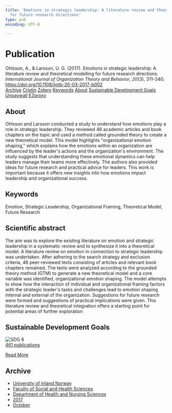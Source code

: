 ```yaml
---
title: 'Emotions in strategic leadership: A literature review and theoretical modelling
  for future research directions'
type: pub
encoding: UTF-8

---
```

<h1>Publication</h1>
<article id="csl-bib-container-YFZRN9NH" class="csl-bib-container">
  <div class="csl-bib-body"> <div class="csl-entry">Ohlsson, A., &#38; Larsson, U. G. (2017). Emotions in strategic leadership: A literature review and theoretical modelling for future research directions. <i>International Journal of Organization Theory and Behavior</i>, <i>20</i>(3), 311–340. <a href="https://doi.org/10.1108/ijotb-20-03-2017-b002">https://doi.org/10.1108/ijotb-20-03-2017-b002</a></div> </div>
  <div class="csl-bib-buttons">
    <a href="#taxonomy-article-YFZRN9NH" alt="archive" class="csl-bib-button">Archive</a>
    <a href="https://app.cristin.no/results/show.jsf?id=1502133" alt="Cristin" class="csl-bib-button">Cristin</a>
    <a href="http://zotero.org/groups/5881554/items/YFZRN9NH" alt="Zotero" class="csl-bib-button">Zotero</a>
    <a href="#keywords-article-YFZRN9NH" alt="keywords" class="csl-bib-button">Keywords</a>
    <a href="#about-article-YFZRN9NH" alt="about_pub" class="csl-bib-button">About</a>
    <a href="#sdg-article-YFZRN9NH" alt="sdg" class="csl-bib-button">Sustainable Development Goals</a>
    <a href="https://doi.org/10.1108/ijotb-20-03-2017-b002" alt="Unpaywall" class="csl-bib-button">Unpaywall</a>
    <a href="https://doi.org/10.1108/ijotb-20-03-2017-b002" alt="EZproxy" class="csl-bib-button">EZproxy</a>
  </div>
  <div id="csl-bib-meta-container-YFZRN9NH"></div>
</article>
<div id="csl-bib-meta-YFZRN9NH" class="csl-bib-meta">
  <article id="about-article-YFZRN9NH" class="about_pub-article">
    <h1>About</h1>
    Ohlsson and Larsson conducted a study to understand how emotions play a role in strategic leadership. They reviewed 46 academic articles and book chapters on the topic and used a method called grounded theory to create a new theoretical model. This model highlights "organizational emotion shaping," which explains how the emotions within an organization are influenced by the leader's actions and the organization's environment. The study suggests that understanding these emotional dynamics can help leaders manage their teams more effectively. The authors also provided ideas for future research and practical advice for leaders. This work is important because it offers new insights into how emotions impact leadership and organizational success.
  </article>
  <article id="keywords-article-YFZRN9NH" class="keywords-article">
    <h1>Keywords</h1>
    Emotion, Strategic Leadership, Organizational Framing, Theoretical Model, Future Research
  </article>
  <article id="abstract-article-YFZRN9NH" class="abstract-article">
    <h1>Scientific abstract</h1>
    The aim was to explore the existing literature on emotion and strategic leadership in a systematic review and to synthesize it into a theoretical model. A literature review on emotion in connection to strategic leadership was undertaken. After adhering to the search strategy and exclusion criteria, 46 peer-reviewed texts consisting of articles and relevant book chapters remained. The texts were analyzed according to the grounded theory method (GTM) to generate a new theoretical model and a core variable was identified, organizational emotion shaping. The model attempts to show how the interaction of individual and organizational framing factors with the strategic leader's tasks and challenges lead to emotion shaping internal and external of the organization. Suggestions for future research were formed and suggestions of practical implications were given. This literature review and theoretical integration offers a starting point for potential areas of further exploration
  </article>
  <article id="sdg-article-YFZRN9NH" class="sdg-article">
    <h1>Sustainable Development Goals</h1>
    <div class="sdg-container"><div id="sdg8" class="sdg">
        <img src="{{< params subfolder >}}images/sdg/sdg08_en.png" class="image" alt="SDG 8">
        <div class="sdg-overlay">
          <a href="/en/archive/?key=?sdg=8#archive" class="sdg-publication-count"><span>461</span> publications</a>
          <p><a href="https://sdgs.un.org/goals/goal8" class="sdg-read-more">Read More</a></p>
        </div>
      </div></div>
  </article>
  <article id="taxonomy-article-YFZRN9NH" class="taxonomy-article">
    <h1>Archive</h1>
    <ul>
      <li>
        <a href="/en/archive/?key=3DCRN523">University of Inland Norway</a>
      </li>
      <li>
        <a href="/en/archive/?key=IDKFS3MX">Faculty of Social and Health Sciences</a>
      </li>
      <li>
        <a href="/en/archive/?key=GTV4ECMZ">Department of Health and Nursing Sciences</a>
      </li>
      <li>
        <a href="/en/archive/?key=QV2QKSDS">2017</a>
      </li>
      <li>
        <a href="/en/archive/?key=5H5AWTPI">October</a>
      </li>
    </ul>
  </article>
</div>
